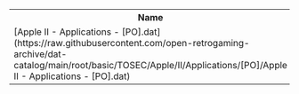 <table>
<tr><th>Name</th><th>Size</th></tr>
<tr><td>[Apple II - Applications - [PO].dat](https://raw.githubusercontent.com/open-retrogaming-archive/dat-catalog/main/root/basic/TOSEC/Apple/II/Applications/[PO]/Apple II - Applications - [PO].dat)</td><td>259957</td></tr>
</table>
